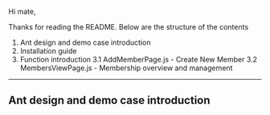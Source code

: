 Hi mate,

Thanks for reading the README. Below are the structure of the contents

1. Ant design and demo case introduction
2. Installation guide
3. Function introduction
    3.1 AddMemberPage.js - Create New Member
    3.2 MembersViewPage.js - Membership overview and management

***

## Ant design and demo case introduction  